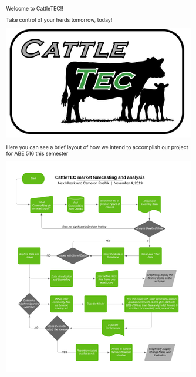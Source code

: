 Welcome to CattleTEC!!


Take control of your herds tomorrow, today!


![CattleTEC](CattleTEC-PNG.png "CattleTEC Logo")


Here you can see a brief layout of how we intend
to accomplish our project for ABE 516 this semester


![Project Workflow](516-Project.png "WorkFlow")
